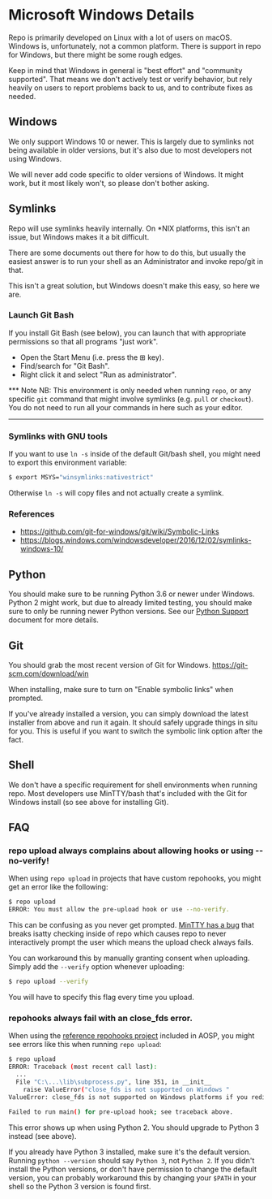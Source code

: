 # Microsoft Windows Details

Repo is primarily developed on Linux with a lot of users on macOS.
Windows is, unfortunately, not a common platform.
There is support in repo for Windows, but there might be some rough edges.

Keep in mind that Windows in general is "best effort" and "community supported".
That means we don't actively test or verify behavior, but rely heavily on users
to report problems back to us, and to contribute fixes as needed.

## Windows

We only support Windows 10 or newer.
This is largely due to symlinks not being available in older versions, but it's
also due to most developers not using Windows.

We will never add code specific to older versions of Windows.
It might work, but it most likely won't, so please don't bother asking.

## Symlinks

Repo will use symlinks heavily internally.
On *NIX platforms, this isn't an issue, but Windows makes it a bit difficult.

There are some documents out there for how to do this, but usually the easiest
answer is to run your shell as an Administrator and invoke repo/git in that.

This isn't a great solution, but Windows doesn't make this easy, so here we are.

### Launch Git Bash

If you install Git Bash (see below), you can launch that with appropriate
permissions so that all programs "just work".

* Open the Start Menu (i.e. press the ⊞ key).
* Find/search for "Git Bash".
* Right click it and select "Run as administrator".

*** Note
NB: This environment is only needed when running `repo`, or any specific `git`
command that might involve symlinks (e.g. `pull` or `checkout`).
You do not need to run all your commands in here such as your editor.
*** 

### Symlinks with GNU tools

If you want to use `ln -s` inside of the default Git/bash shell, you might need
to export this environment variable:
```sh
$ export MSYS="winsymlinks:nativestrict"
```

Otherwise `ln -s` will copy files and not actually create a symlink.

### References

* https://github.com/git-for-windows/git/wiki/Symbolic-Links
* https://blogs.windows.com/windowsdeveloper/2016/12/02/symlinks-windows-10/

## Python

You should make sure to be running Python 3.6 or newer under Windows.
Python 2 might work, but due to already limited testing, you should make sure
to only be running newer Python versions.
See our [Python Support](./python-support.md) document for more details.

## Git

You should grab the most recent version of Git for Windows.
https://git-scm.com/download/win

When installing, make sure to turn on "Enable symbolic links" when prompted.

If you've already installed a version, you can simply download the latest
installer from above and run it again.
It should safely upgrade things in situ for you.
This is useful if you want to switch the symbolic link option after the fact.

## Shell

We don't have a specific requirement for shell environments when running repo.
Most developers use MinTTY/bash that's included with the Git for Windows install
(so see above for installing Git).

## FAQ

### repo upload always complains about allowing hooks or using --no-verify!

When using `repo upload` in projects that have custom repohooks, you might get
an error like the following:
```sh
$ repo upload
ERROR: You must allow the pre-upload hook or use --no-verify.
```

This can be confusing as you never get prompted.
[MinTTY has a bug][1] that breaks isatty checking inside of repo which causes
repo to never interactively prompt the user which means the upload check always
fails.

You can workaround this by manually granting consent when uploading.
Simply add the `--verify` option whenever uploading:
```sh
$ repo upload --verify
```

You will have to specify this flag every time you upload.

[1]: https://github.com/mintty/mintty/issues/56

### repohooks always fail with an close_fds error.

When using the [reference repohooks project][1] included in AOSP, you might see
errors like this when running `repo upload`:
```sh
$ repo upload
ERROR: Traceback (most recent call last):
  ...
  File "C:\...\lib\subprocess.py", line 351, in __init__
    raise ValueError("close_fds is not supported on Windows "
ValueError: close_fds is not supported on Windows platforms if you redirect stdin/stderr/stdout

Failed to run main() for pre-upload hook; see traceback above.
```

This error shows up when using Python 2.
You should upgrade to Python 3 instead (see above).

If you already have Python 3 installed, make sure it's the default version.
Running `python --version` should say `Python 3`, not `Python 2`.
If you didn't install the Python versions, or don't have permission to change
the default version, you can probably workaround this by changing your `$PATH`
in your shell so the Python 3 version is found first.

[1]: https://android.googlesource.com/platform/tools/repohooks

